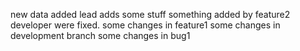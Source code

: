 new data added
lead adds some stuff
something added by feature2 developer were fixed.
some changes in feature1
some changes in development branch
some changes in bug1